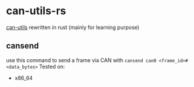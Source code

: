 # can-utils-rs
[can-utils](https://github.com/linux-can/can-utils "The famous original") rewritten in rust (mainly for learning purpose)

## cansend
use this command to send a frame via CAN with ```cansend can0 <frame_id>#<data_bytes>```
Tested on:
 * x86_64
